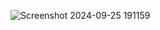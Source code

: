![Screenshot 2024-09-25 191159](https://github.com/user-attachments/assets/0b6bd410-7d2d-46c6-9692-5e4efc0db454)

